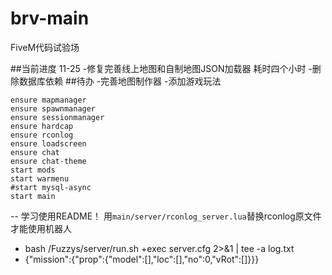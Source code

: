 # brv-main
FiveM代码试验场

##当前进度 11-25
-修复完善线上地图和自制地图JSON加载器 耗时四个小时
-删除数据库依赖
##待办
-完善地图制作器
-添加游戏玩法
```
ensure mapmanager
ensure spawnmanager
ensure sessionmanager
ensure hardcap
ensure rconlog
ensure loadscreen
ensure chat
ensure chat-theme
start mods
start warmenu
#start mysql-async
start main
```
-- 学习使用README！
用`main/server/rconlog_server.lua`替换rconlog原文件才能使用机器人
- bash /Fuzzys/server/run.sh +exec server.cfg 2>&1 | tee -a log.txt
- {"mission":{"prop":{"model":[],"loc":[],"no":0,"vRot":[]}}}
